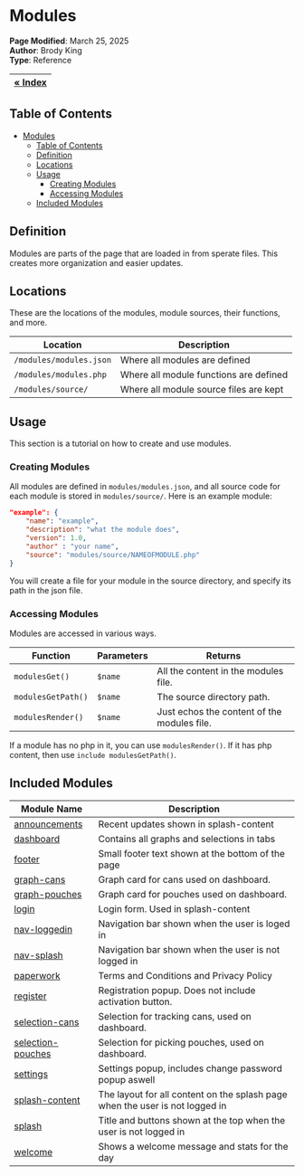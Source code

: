 # Modules

**Page Modified**: March 25, 2025
\
**Author**: Brody King
\
**Type**: Reference

| **[« Index](/docs/index.md)** |
| ----------------------------- |

## Table of Contents

- [Modules](#modules)
  - [Table of Contents](#table-of-contents)
  - [Definition](#definition)
  - [Locations](#locations)
  - [Usage](#usage)
    - [Creating Modules](#creating-modules)
    - [Accessing Modules](#accessing-modules)
  - [Included Modules](#included-modules)

## Definition

Modules are parts of the page that are loaded in from sperate files. This creates more organization and easier updates.

## Locations

These are the locations of the modules, module sources, their functions, and more.

| Location                | Description                            |
| ----------------------- | -------------------------------------- |
| `/modules/modules.json` | Where all modules are defined          |
| `/modules/modules.php`  | Where all module functions are defined |
| `/modules/source/`      | Where all module source files are kept |

## Usage

This section is a tutorial on how to create and use modules.

### Creating Modules

All modules are defined in `modules/modules.json`, and all source code for each module is stored in `modules/source/`. Here is an example module:

```json
"example": {
    "name": "example",
    "description": "what the module does",
    "version": 1.0,
    "author" : "your name",
    "source": "modules/source/NAMEOFMODULE.php"
}
```

You will create a file for your module in the source directory, and specify its path in the json file.

### Accessing Modules

Modules are accessed in various ways.

| Function           | Parameters | Returns                                     |
| ------------------ | ---------- | ------------------------------------------- |
| `modulesGet()`     | `$name`    | All the content in the modules file.        |
| `modulesGetPath()` | `$name`    | The source directory path.                  |
| `modulesRender()`  | `$name`    | Just echos the content of the modules file. |

If a module has no php in it, you can use `modulesRender()`. If it has php content, then use `include modulesGetPath()`.

## Included Modules

| Module Name                                                | Description                                                                  |
| ---------------------------------------------------------- | ---------------------------------------------------------------------------- |
| [announcements](/modules/source/announcements.php)         | Recent updates shown in splash-content                                       |
| [dashboard](/modules/source/dashboard.php)                 | Contains all graphs and selections in tabs                                   |
| [footer](/modules/source/footer.php)                       | Small footer text shown at the bottom of the page                            |
| [graph-cans](/modules/source/graph-cans.php)               | Graph card for cans used on dashboard.                                       |
| [graph-pouches](/modules/source/graph-pouches.php)         | Graph card for pouches used on dashboard.                                    |
| [login](/modules/source/login.php)                         | Login form. Used in splash-content                                           |
| [nav-loggedin](/modules/source/nav-loggedin.php)           | Navigation bar shown when the user is loged in                               |
| [nav-splash](/modules/source/nav-splash.php)               | Navigation bar shown when the user is not logged in                          |
| [paperwork](/modules/source/paperwork.php)                 | Terms and Conditions and Privacy Policy                                      |
| [register](/modules/source/register.php)                   | Registration popup. Does not include activation button.                      |
| [selection-cans](/modules/source/selection-cans.php)       | Selection for tracking cans, used on dashboard.                              |
| [selection-pouches](/modules/source/selection-pouches.php) | Selection for picking pouches, used on dashboard.                            |
| [settings](/modules/source/settings.php)                   | Settings popup, includes change password popup aswell                        |
| [splash-content](/modules/source/splash-content.php)       | The layout for all content on the splash page when the user is not logged in |
| [splash](/modules/source/splash.php)                       | Title and buttons shown at the top when the user is not logged in            |
| [welcome](/modules/source/welcome.php)                     | Shows a welcome message and stats for the day                                |
